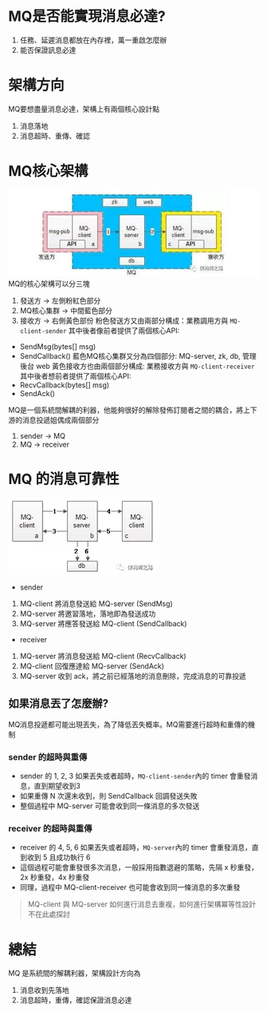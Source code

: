 # MQ是否能實現消息必達?
1. 任務、延遲消息都放在內存裡，萬一重啟怎麼辦
2. 能否保證訊息必達

<!-- 
1. 高效定時任務的觸發
2. 延遲消息的快速實現
-->


# 架構方向
MQ要想盡量消息必達，架構上有兩個核心設計點
1. 消息落地
2. 消息超時、重傳、確認


# MQ核心架構
![image](./pic/MQ-core.jpg)
MQ的核心架構可以分三塊
1. 發送方 -> 左側粉紅色部分
2. MQ核心集群 -> 中間藍色部分
3. 接收方 -> 右側黃色部份
粉色發送方又由兩部分構成：業務調用方與 `MQ-client-sender`
其中後者像前者提供了兩個核心API:
- SendMsg(bytes[] msg)
- SendCallback()
藍色MQ核心集群又分為四個部分: MQ-server, zk, db, 管理後台 web
黃色接收方也由兩個部分構成: 業務接收方與 `MQ-client-receiver`
其中後者想前者提供了兩個核心API:
- RecvCallback(bytes[] msg)
- SendAck()

MQ是一個系統間解耦的利器，他能夠很好的解除發佈訂閱者之間的耦合，將上下游的消息投遞姐偶成兩個部分
1. sender -> MQ
2. MQ -> receiver

# MQ 的消息可靠性
![image](./pic/MQ-flow.jpg)
- sender
1. MQ-client 將消息發送給 MQ-server (SendMsg)
2. MQ-server 將邀習落地，落地即為發送成功
3. MQ-server 將應答發送給 MQ-client (SendCallback)
- receiver
1. MQ-server 將消息發送給 MQ-client (RecvCallback)
2. MQ-client 回復應達給 MQ-server (SendAck)
3. MQ-server 收到 ack，將之前已經落地的消息刪除，完成消息的可靠投遞

## 如果消息丟了怎麼辦?
MQ消息投遞都可能出現丟失，為了降低丟失概率。MQ需要進行超時和重傳的機制

### sender 的超時與重傳
- sender 的 1, 2, 3 如果丟失或者超時，`MQ-client-sender`內的 timer 會重發消息，直到期望收到3
- 如果重傳 N 次還未收到，則 SendCallback 回調發送失敗
- 整個過程中 MQ-server 可能會收到同一條消息的多次發送

### receiver 的超時與重傳
- receiver 的 4, 5, 6 如果丟失或者超時，`MQ-server`內的 timer 會重發消息，直到收到 5 且成功執行 6
- 這個過程可能會重發很多次消息，一般採用指數退避的策略，先隔 x 秒重發，2x 秒重發，4x 秒重發
- 同理，過程中 MQ-client-receiver 也可能會收到同一條消息的多次重發

> MQ-client 與 MQ-server 如何進行消息去重複，如何進行架構冪等性設計不在此處探討

# 總結
MQ 是系統間的解耦利器，架構設計方向為
1. 消息收到先落地
2. 消息超時，重傳，確認保證消息必達
